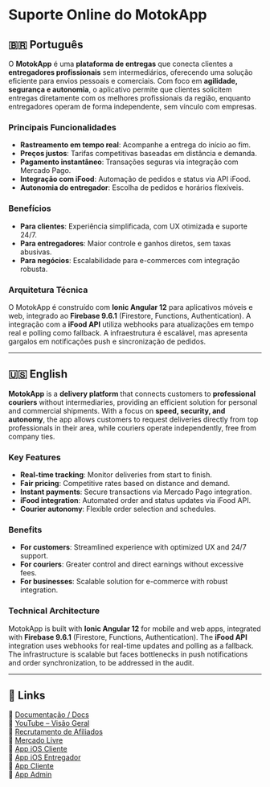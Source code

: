 # Suporte Online do MotokApp

## 🇧🇷 Português

O **MotokApp** é uma **plataforma de entregas** que conecta clientes a **entregadores profissionais** sem intermediários, oferecendo uma solução eficiente para envios pessoais e comerciais. Com foco em **agilidade, segurança e autonomia**, o aplicativo permite que clientes solicitem entregas diretamente com os melhores profissionais da região, enquanto entregadores operam de forma independente, sem vínculo com empresas.

### Principais Funcionalidades
- **Rastreamento em tempo real**: Acompanhe a entrega do início ao fim.
- **Preços justos**: Tarifas competitivas baseadas em distância e demanda.
- **Pagamento instantâneo**: Transações seguras via integração com Mercado Pago.
- **Integração com iFood**: Automação de pedidos e status via API iFood.
- **Autonomia do entregador**: Escolha de pedidos e horários flexíveis.

### Benefícios
- **Para clientes**: Experiência simplificada, com UX otimizada e suporte 24/7.
- **Para entregadores**: Maior controle e ganhos diretos, sem taxas abusivas.
- **Para negócios**: Escalabilidade para e-commerces com integração robusta.

### Arquitetura Técnica
O MotokApp é construído com **Ionic Angular 12** para aplicativos móveis e web, integrado ao **Firebase 9.6.1** (Firestore, Functions, Authentication). A integração com a **iFood API** utiliza webhooks para atualizações em tempo real e polling como fallback. A infraestrutura é escalável, mas apresenta gargalos em notificações push e sincronização de pedidos.

---

## 🇺🇸 English

**MotokApp** is a **delivery platform** that connects customers to **professional couriers** without intermediaries, providing an efficient solution for personal and commercial shipments. With a focus on **speed, security, and autonomy**, the app allows customers to request deliveries directly from top professionals in their area, while couriers operate independently, free from company ties.

### Key Features
- **Real-time tracking**: Monitor deliveries from start to finish.
- **Fair pricing**: Competitive rates based on distance and demand.
- **Instant payments**: Secure transactions via Mercado Pago integration.
- **iFood integration**: Automated order and status updates via iFood API.
- **Courier autonomy**: Flexible order selection and schedules.

### Benefits
- **For customers**: Streamlined experience with optimized UX and 24/7 support.
- **For couriers**: Greater control and direct earnings without excessive fees.
- **For businesses**: Scalable solution for e-commerce with robust integration.

### Technical Architecture
MotokApp is built with **Ionic Angular 12** for mobile and web apps, integrated with **Firebase 9.6.1** (Firestore, Functions, Authentication). The **iFood API** integration uses webhooks for real-time updates and polling as a fallback. The infrastructure is scalable but faces bottlenecks in push notifications and order synchronization, to be addressed in the audit.

---

## 🔗 Links

📄 [Documentação / Docs](https://www.canva.com/design/DAGk8HActSs/Nk5ai1Gz5IeUHHzkSUXOaA/view?utm_content=DAGk8HActSs&utm_campaign=designshare&utm_medium=link2&utm_source=uniquelinks&utlId=h1b729ce725)  
📄 [YouTube – Visão Geral](https://www.youtube.com/watch?v=sZKoeyzTNIM&list=PL3CNm1uwGm_A_pMVH8ImQSltNo_GZSS-D)  
📄 [Recrutamento de Afiliados](https://app-vlc.hotmart.com/affiliate-recruiting/view/2243M42438016)  
📄 [Mercado Livre](https://produto.mercadolivre.com.br/MLB-5358972660-motok-app-plataforma-de-delivery-integrada-ao-ifood-_JM)  
📄 [App iOS Cliente](https://apps.apple.com/us/app/motok-para-clientes/id1557157992)  
📄 [App iOS Entregador](https://apps.apple.com/us/app/motok-para-entregadores/id1557157954)  
📄 [App Cliente](https://app.motokapp.com.br)  
📄 [App Admin](https://app.motokapp.com.br/admin)  
